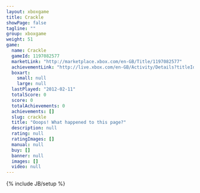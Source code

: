 ```yaml
---
layout: xboxgame
title: Crackle
showPage: false
tagline: ""
group: xboxgame
weight: 51
game: 
  name: Crackle
  gameId: 1197082577
  marketLink: "http://marketplace.xbox.com/en-GB/Title/1197082577"
  achievementLink: "http://live.xbox.com/en-GB/Activity/Details?titleId=1197082577"
  boxart: 
    small: null
    large: null
  lastPlayed: "2012-02-11"
  totalScore: 0
  score: 0
  totalAchievements: 0
  achievements: []
  slug: crackle
  title: "Ooops! What happened to this page?"
  description: null
  rating: null
  ratingImages: []
  manual: null
  buy: []
  banner: null
  images: []
  video: null
---
```

{% include JB/setup %}